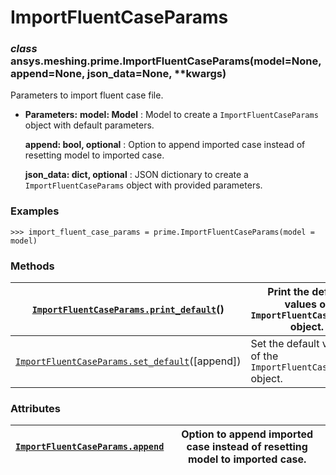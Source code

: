 <!-- vale off -->

<a id="importfluentcaseparams"></a>

# ImportFluentCaseParams

<a id="ansys.meshing.prime.ImportFluentCaseParams"></a>

### *class* ansys.meshing.prime.ImportFluentCaseParams(model=None, append=None, json_data=None, \*\*kwargs)

Parameters to import fluent case file.

* **Parameters:**
  **model: Model**
  : Model to create a `ImportFluentCaseParams` object with default parameters.

  **append: bool, optional**
  : Option to append imported case instead of resetting model to imported case.

  **json_data: dict, optional**
  : JSON dictionary to create a `ImportFluentCaseParams` object with provided parameters.

### Examples

```pycon
>>> import_fluent_case_params = prime.ImportFluentCaseParams(model = model)
```

<!-- !! processed by numpydoc !! -->

### Methods

| [`ImportFluentCaseParams.print_default`](ansys.meshing.prime.ImportFluentCaseParams.print_default.md#ansys.meshing.prime.ImportFluentCaseParams.print_default)()   | Print the default values of `ImportFluentCaseParams` object.   |
|--------------------------------------------------------------------------------------------------------------------------------------------------------------------|----------------------------------------------------------------|
| [`ImportFluentCaseParams.set_default`](ansys.meshing.prime.ImportFluentCaseParams.set_default.md#ansys.meshing.prime.ImportFluentCaseParams.set_default)([append]) | Set the default values of the `ImportFluentCaseParams` object. |

### Attributes

| [`ImportFluentCaseParams.append`](ansys.meshing.prime.ImportFluentCaseParams.append.md#ansys.meshing.prime.ImportFluentCaseParams.append)   | Option to append imported case instead of resetting model to imported case.   |
|---------------------------------------------------------------------------------------------------------------------------------------------|-------------------------------------------------------------------------------|
<!-- vale on -->
